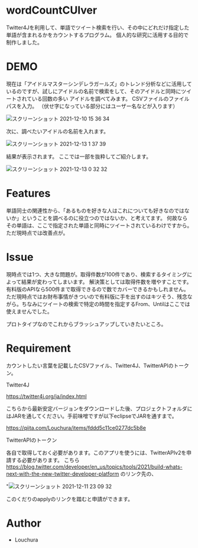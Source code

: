 
# wordCountCUIver
Twitter4Jを利用して、単語でツイート検索を行い、その中にどれだけ指定した単語が含まれるかをカウントするプログラム。
個人的な研究に活用する目的で制作しました。

 
# DEMO
現在は「アイドルマスターシンデレラガールズ」のトレンド分析などに活用しているのですが、試しにアイドルの名前で検索をして、そのアイドルと同時にツイートされている回数の多い
アイドルを調べてみます。
CSVファイルのファイルパスを入力。
（伏せ字になっている部分にはユーザー名などが入ります）

![スクリーンショット 2021-12-10 15 36 34](https://user-images.githubusercontent.com/90515637/145529716-de481ca8-600e-45fa-b119-9ecacde7e187.png)

次に、調べたいアイドルの名前を入れます。


![スクリーンショット 2021-12-13 1 37 39](https://user-images.githubusercontent.com/90515637/145721114-76c9d656-07b2-4795-a9e5-58bcb4e979af.png)


結果が表示されます。
ここでは一部を抜粋してご紹介します。


![スクリーンショット 2021-12-13 0 32 32](https://user-images.githubusercontent.com/90515637/145721124-0996cd69-4e59-4f35-ae65-cc2ec12775cf.png)


# Features
 単語同士の関連性から、「あるものを好きな人はこれについても好きなのではないか」ということを調べるのに役立つのではないか、と考えてます。
 何故ならその単語は、ここで指定された単語と同時にツイートされているわけですから。
 ただ現時点では改善点が。
 
# Issue
 現時点では1つ、大きな問題が。取得件数が100件であり、検索するタイミングによって結果が変わってしまいます。
解決策としては取得件数を増やすことです。有料版のAPIなら500件まで取得できるので数でカバーできるかもしれません。ただ現時点ではお財布事情がきついので有料版に手を出すのはキツそう、残念ながら。ちなみにツイートの検索で特定の時間を指定するFrom、Untilはここでは使えませんでした。


プロトタイプなのでこれからブラッシュアップしていきたいところ。
 
# Requirement
 カウントしたい言葉を記載したCSVファイル、Twitter4J、TwitterAPIのトークン。
 
Twitter4J

https://twitter4j.org/ja/index.html

こちらから最新安定バージョンをダウンロードした後、プロジェクトフォルダにはJARを通してください。手前味噌ですが以下eclipseでJARを通すまで。

https://qiita.com/Louchura/items/fddd5c11ce0277dc5b8e
 
 
 TwitterAPIのトークン
 
 
 各自で取得しておく必要があります。このアプリを使うには、TwitterAPIv2を申請する必要があります。
 こちら https://blog.twitter.com/developer/en_us/topics/tools/2021/build-whats-next-with-the-new-twitter-developer-platform のリンク先の、

 "![スクリーンショット 2021-12-11 23 09 32](https://user-images.githubusercontent.com/90515637/145679600-33e6ce05-1930-44f9-b2e5-63221c611a4d.png)

 このくだりのapplyのリンクを踏むと申請ができます。
 
# Author

* Louchura
